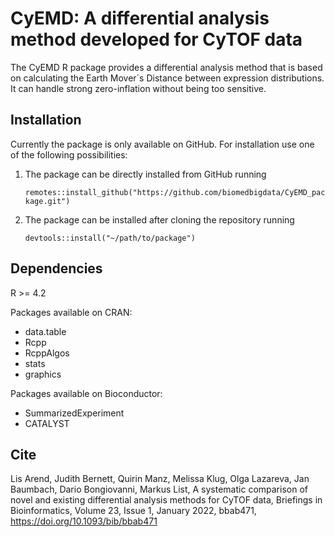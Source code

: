 # CyEMD: A differential analysis method developed for CyTOF data
The CyEMD R package provides a differential analysis method that is based on calculating the Earth Mover´s 
Distance between expression distributions. It can handle strong zero-inflation without being too sensitive.

## Installation
Currently the package is only available on GitHub. For installation use one of the following possibilities:

1. The package can be directly installed from GitHub running
   
   ```remotes::install_github("https://github.com/biomedbigdata/CyEMD_package.git")```

2. The package can be installed after cloning the repository running

   ```devtools::install("~/path/to/package")```


## Dependencies

R >= 4.2

Packages available on CRAN:
* data.table
* Rcpp
* RcppAlgos
* stats
* graphics

Packages available on Bioconductor:
* SummarizedExperiment
* CATALYST


## Cite   
Lis Arend, Judith Bernett, Quirin Manz, Melissa Klug, Olga Lazareva, Jan Baumbach, Dario Bongiovanni, Markus List, 
A systematic comparison of novel and existing differential analysis methods for CyTOF data, 
Briefings in Bioinformatics, Volume 23, Issue 1, January 2022, bbab471, https://doi.org/10.1093/bib/bbab471
